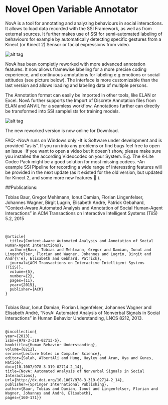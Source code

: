 # Novel Open Variable Annotator
NovA is a tool for annotating and analyzing behaviours in social interactions. It allows to load data recorded with the SSI Framework, as well as from external sources. It further makes use of SSI for semi-automated labeling of behaviours for example by automatically detecting specific gestures from a Kinect (or Kinect 2) Sensor or facial expressions from video.

![alt tag](http://hcm-lab.de/projects/ssi/wp-content/uploads/2016/07/nova.png)


NovA has been completly reworked with more advanced annotation features. It now allows framewise labeling for a more precise coding experience, and continuous annotations for labeling e.g emotions or social attitudes (see picture below). The interface is more customizable than the last version and allows loading and labeling data of multiple persons.

The Annotation format can easily be imported in other tools, like ELAN or Excel. NovA further supports the Import of Discrete Annotation files from ELAN and ANVIL for a seamless workflow. Annotations further can directly be transformed into SSI samplelists for training models.

![alt tag](http://hcm-lab.de/projects/ssi/wp-content/uploads/2016/07/cont.png)

The new reworked version is now online for Download.

FAQ:
-NovA runs on Windows only
-It is Software under development and is provided “as is”. If you run into any problems or find bugs feel free to open an issue
-If you want to open a video but it doesn’t show, please make sure you installed the according Videocodec on your System. E.g. The K-Lite Codec Pack might be a good solution for most missing codecs.
-An example SSI Pipeline for recording a wide range of interessting features will be provided in the next update (as it existed for the old version, but updated for Kinect 2, and some more new features 🙂 ).


##Publications:

Tobias Baur, Gregor Mehlmann, Ionut Damian, Florian Lingenfelser, Johannes Wagner, Birgit Lugrin, Elisabeth André, Patrick Gebahard, “Context-Aware Automated Analysis and Annotation of Social Human-Agent Interactions” in ACM Transactions on Interactive Intelligent Systems (TiiS) 5.2, 2015

<pre><code>

@article{
  title={Context-Aware Automated Analysis and Annotation of Social Human-Agent Interactions},
  author={Baur, Tobias and Mehlmann, Gregor and Damian, Ionut and Lingenfelser, Florian and Wagner, Johannes and Lugrin, Birgit and Andr{\'e}, Elisabeth and Gebhard, Patrick},
  journal={ACM Transactions on Interactive Intelligent Systems (TiiS)},
  volume={5},
  number={2},
  pages={11},
  year={2015},
  publisher={ACM}
}

</code></pre>
Tobias Baur, Ionut Damian, Florian Lingenfelser, Johannes Wagner and Elisabeth André, “NovA: Automated Analysis of Nonverbal Signals in Social Interactions” in Human Behavior Understanding, LNCS 8212, 2013.

<pre><code>
@incollection{
year={2013},
isbn={978-3-319-02713-5},
booktitle={Human Behavior Understanding},
volume={8212},
series={Lecture Notes in Computer Science},
editor={Salah, AlbertAli and Hung, Hayley and Aran, Oya and Gunes, Hatice},
doi={10.1007/978-3-319-02714-2_14},
title={NovA: Automated Analysis of Nonverbal Signals in Social Interactions},
url={http://dx.doi.org/10.1007/978-3-319-02714-2_14},
publisher={Springer International Publishing},
author={Baur, Tobias and Damian, Ionut and Lingenfelser, Florian and Wagner, Johannes and André, Elisabeth},
pages={160-171}}

</code></pre>